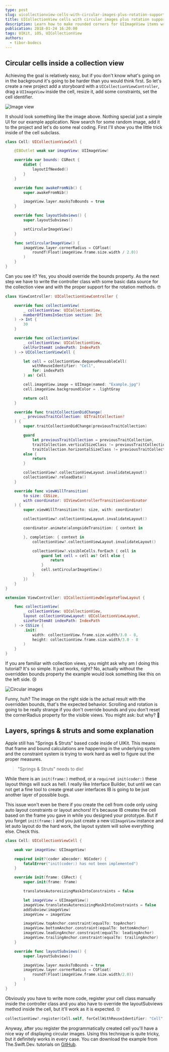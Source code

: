 ```yaml
---
type: post
slug: uicollectionview-cells-with-circular-images-plus-rotation-support
title: UICollectionView cells with circular images plus rotation support
description: Learn how to make rounded corners for UIImageView items wrapped inside collection view cells, with rotation support.
publication: 2018-01-24 16:20:00
tags: UIKit, iOS, UICollectionView
authors:
  - tibor-bodecs
---
```


## Circular cells inside a collection view

Achieving the goal is relatively easy, but if you don't know what's going on in the background it's going to be harder than you would think first. So let's create a new project add a storyboard with a `UICollectionViewController`, drag a `UIImageView` inside the cell, resize it, add some constraints, set the cell identifier.

![Image view](imageview.png)

It should look something like the image above. Nothing special just a simple UI for our example application. Now search for some random image, add it to the project and let's do some real coding. First I'll show you the little trick inside of the cell subclass.

```swift
class Cell: UICollectionViewCell {

    @IBOutlet weak var imageView: UIImageView!

    override var bounds: CGRect {
        didSet {
            layoutIfNeeded()
        }
    }

    override func awakeFromNib() {
        super.awakeFromNib()

        imageView.layer.masksToBounds = true
    }

    override func layoutSubviews() {
        super.layoutSubviews()

        setCircularImageView()
    }

    func setCircularImageView() {
        imageView.layer.cornerRadius = CGFloat(
            roundf(Float(imageView.frame.size.width / 2.0))
        )
    }
}
```

Can you see it? Yes, you should override the bounds property. As the next step we have to write the controller class with some basic data source for the collection view and with the proper support for the rotation methods. 🤓

```swift
class ViewController: UICollectionViewController {

    override func collectionView(
        _ collectionView: UICollectionView,
        numberOfItemsInSection section: Int
    ) -> Int {
        30
    }

    override func collectionView(
        _ collectionView: UICollectionView,
        cellForItemAt indexPath: IndexPath
    ) -> UICollectionViewCell {

        let cell = collectionView.dequeueReusableCell(
            withReuseIdentifier: "Cell", 
            for: indexPath
        ) as! Cell

        cell.imageView.image = UIImage(named: "Example.jpg")
        cell.imageView.backgroundColor = .lightGray

        return cell
    }

    override func traitCollectionDidChange(
        _ previousTraitCollection: UITraitCollection?
    ) {
        super.traitCollectionDidChange(previousTraitCollection)

        guard
            let previousTraitCollection = previousTraitCollection,
            traitCollection.verticalSizeClass != previousTraitCollection.verticalSizeClass ||
            traitCollection.horizontalSizeClass != previousTraitCollection.horizontalSizeClass
        else {
            return
        }

        collectionView?.collectionViewLayout.invalidateLayout()
        collectionView?.reloadData()
    }

    override func viewWillTransition(
        to size: CGSize, 
        with coordinator: UIViewControllerTransitionCoordinator
    ) {
        super.viewWillTransition(to: size, with: coordinator)

        collectionView?.collectionViewLayout.invalidateLayout()

        coordinator.animate(alongsideTransition: { context in

        }, completion: { context in
            collectionView?.collectionViewLayout.invalidateLayout()

            collectionView?.visibleCells.forEach { cell in
                guard let cell = cell as? Cell else {
                    return
                }
                cell.setCircularImageView()
            }
        })
    }
}

extension ViewController: UICollectionViewDelegateFlowLayout {

    func collectionView(
        _ collectionView: UICollectionView,
        layout collectionViewLayout: UICollectionViewLayout,
        sizeForItemAt indexPath: IndexPath
    ) -> CGSize {
        .init(
            width: collectionView.frame.size.width/3.0 - 8,
            height: collectionView.frame.size.width/3.0 - 8
        )
    }
}
```

If you are familiar with collection views, you might ask why am I doing this tutorial? It's so simple. It just works, right? No, actually without the overridden bounds property the example would look something like this on the left side. 😢

![Circular images](circles.jpg)

Funny, huh? The image on the right side is the actual result with the overridden bounds, that's the expected behavior. Scrolling and rotation is going to be really strange if you don't override bounds and you don't reset the cornerRadius property for the visible views. You might ask: but why? 🤔

## Layers, springs & struts and some explanation

Apple still has "Springs & Struts" based code inside of UIKit. This means that frame and bound calculations are happening in the underlying system and the constraint system is trying to work hard as well to figure out the proper measures.

> "Springs & Struts" needs to die!

While there is an `init(frame:)` method, or a `required init(coder:)` these layout things will suck as hell. I really like Interface Builder, but until we can not get a fine tool to create great user interfaces IB is going to be just another layer of possible bugs.

This issue won't even be there if you create the cell from code only using auto layout constraints or layout anchors! It's because IB creates the cell based on the frame you gave in while you designed your prototype. But if you forget `init(frame:)` and you just create a new `UIImageView` instance and let auto layout do the hard work, the layout system will solve everything else. Check this.

```swift
class Cell: UICollectionViewCell {

    weak var imageView: UIImageView!

    required init?(coder aDecoder: NSCoder) {
        fatalError("init(coder:) has not been implemented")
    }

    override init(frame: CGRect) {
        super.init(frame: frame)

        translatesAutoresizingMaskIntoConstraints = false

        let imageView = UIImageView()
        imageView.translatesAutoresizingMaskIntoConstraints = false
        addSubview(imageView)
        imageView = imageView

        imageView.topAnchor.constraint(equalTo: topAnchor)
        imageView.bottomAnchor.constraint(equalTo: bottomAnchor)
        imageView.leadingAnchor.constraint(equalTo: leadingAnchor)
        imageView.trailingAnchor.constraint(equalTo: trailingAnchor)
    }

    override func layoutSubviews() {
        super.layoutSubviews()

        imageView.layer.masksToBounds = true
        imageView.layer.cornerRadius = CGFloat(
            roundf(Float(imageView.frame.size.width/2.0))
        )
    }
}
```

Obviously you have to write more code, register your cell class manually inside the controller class and you also have to override the layoutSubviews method inside the cell, but it'll work as it is expected. 🙄

```swift
collectionView?.register(Cell.self, forCellWithReuseIdentifier: "Cell")
```

Anyway, after you register the programmatically created cell you'll have a nice way of displaying circular images. Using this technique is quite tricky, but it definitely works in every case. You can download the example from The.Swift.Dev. tutorials on [GitHub](https://github.com/theswiftdev/tutorials).
